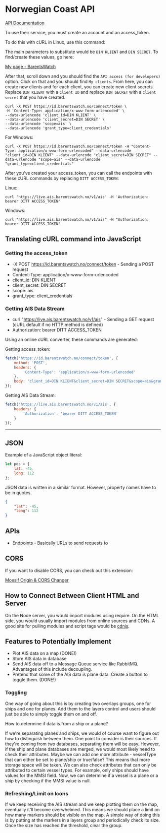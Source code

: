 # Norwegian Coast API

[API Documentation](https://wiki.barentswatch.net/display/BO/AIS)

To use their service, you must create an account and an access_token.

To do this with cURL in Linux, use this command:

The main parameters to substitute would be `DIN KLIENT` and `DIN SECRET`. To find/create these values, go here:

[My page - BarentsWatch](https://www.barentswatch.no/minside/)

After that, scroll down and you should find the `API access (for developers)` option. Click on that and you should find `My clients`. From here, you can create new clients and for each client, you can create new client secrets. Replace `DIN KLIENT` with a `Client ID` and replace `DIN SECRET` with a `Client secret` that you have created.

```
curl -X POST https://id.barentswatch.no/connect/token \
-H 'Content-Type: application/x-www-form-urlencoded' \
--data-urlencode 'client_id=DIN KLIENT' \
--data-urlencode 'client_secret=DIN SECRET' \
--data-urlencode 'scope=ais' \
--data-urlencode 'grant_type=client_credentials'
```

For Windows:
```
curl -X POST https://id.barentswatch.no/connect/token -H "Content-Type: application/x-www-form-urlencoded" --data-urlencode "client_id=DIN KLIENT" --data-urlencode "client_secret=DIN SECRET" --data-urlencode "scope=ais" --data-urlencode "grant_type=client_credentials"
```

After you've created your access_token, you can call the endpoints with these cURL commands by replacing `DITT ACCESS_TOKEN`:

Linux:
```
curl 'https://live.ais.barentswatch.no/v1/ais' -H 'Authorization: bearer DITT ACCESS_TOKEN'
```

Windows:
```
curl "https://live.ais.barentswatch.no/v1/ais" -H "Authorization: bearer DITT ACCESS_TOKEN"
```

## Translating cURL command into JavaScript

### Getting the access_token
- -X POST https://id.barentswatch.no/connect/token - Sending a POST request
- Content-Type: application/x-www-form-urlencoded
- client_id: DIN KLIENT
- client_secret: DIN SECRET
- scope: ais
- grant_type: client_credentials

### Getting AIS Data Stream
- curl "https://live.ais.barentswatch.no/v1/ais" - Sending a GET request (cURL default if no HTTP method is defined)
- Authorization: bearer DITT ACCESS_TOKEN

Using an online cURL converter, these commands are generated:

Getting access_token:
```javascript
fetch('https://id.barentswatch.no/connect/token', {
    method: 'POST',
    headers: {
        'Content-Type': 'application/x-www-form-urlencoded'
    },
    body: 'client_id=DIN KLIENT&client_secret=DIN SECRET&scope=ais&grant_type=client_credentials'
});
```

Getting AIS Data Stream:
```javascript
fetch('https://live.ais.barentswatch.no/v1/ais', {
    headers: {
        'Authorization': 'bearer DITT ACCESS_TOKEN'
    }
});
```

---

## JSON

Example of a JavaScript object literal:
```javascript
let pos = {
    lat: -45,
    long: 112
};
```

JSON data is written in a similar format. However, property names have to be in quotes.

```json
{
    "lat": -45,
    "long": 112
}
```

## APIs
- Endpoints - Basically URLs to send requests to

## CORS
If you want to disable CORS, you can check out this extension:

[Moesif Origin & CORS Changer](https://chrome.google.com/webstore/detail/moesif-origin-cors-change/digfbfaphojjndkpccljibejjbppifbc)

## How to Connect Between Client HTML and Server
On the Node server, you would import modules using require. On the HTML side, you would usually import modules from online sources and CDNs. A good site for pulling modules and script tags would be [cdnjs](https://cdnjs.com/). 

## Features to Potentially Implement
- Plot AIS data on a map (DONE!)
- Store AIS data in database
- Send AIS data off to a Message Queue service like RabbitMQ. Advantages of this include decoupling.
- Pretend that some of the AIS data is plane data. Create a button to toggle them. (DONE!)

### Toggling 
One way of going about this is by creating two overlays groups, one for ships and one for planes. Add them to the layers control and users should just be able to simply toggle them on and off.

How to determine if data is from a ship or a plane?

If we're separating planes and ships, we would of course want to figure out how to distinguish between them. One point to consider is their sources. If they're coming from two databases, separating them will be easy. However, if the ship and plane databases are merged, we would most likely need to check their attributes. Maybe we can add one more attribute - vesselType that can either be set to plane/ship or true/false? This means that more storage space will be taken. We can also check attributes that can only be attributed to certain vessel types. For example, only ships should have values for the MMSI field. Now, we can determine if a vessel is a plane or a ship by checking if the MMSI value is null.

### Refreshing/Limit on Icons
If we keep receiving the AIS stream and we keep plotting them on the map, eventually it'll become overwhelmed. This means we should place a limit on how many markers should be visible on the map. A simple way of doing this is by putting at the markers in a layers group and periodically check its size. Once the size has reached the threshold, clear the group.